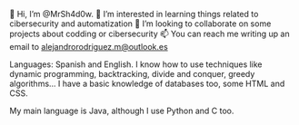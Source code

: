👋 Hi, I’m @MrSh4d0w.
👀 I’m interested in learning things related to cibersecurity and automatization
💞️ I’m looking to collaborate on some projects about codding or cibersecurity
📫 You can reach me writing up an email to alejandrorodriguez.m@outlook.es

Languages: Spanish and English.
I know how to use techniques like dynamic programming, backtracking, divide and conquer, greedy algorithms... I have a basic knowledge of databases too, some HTML and CSS.

My main language is Java, although I use Python and C too.

